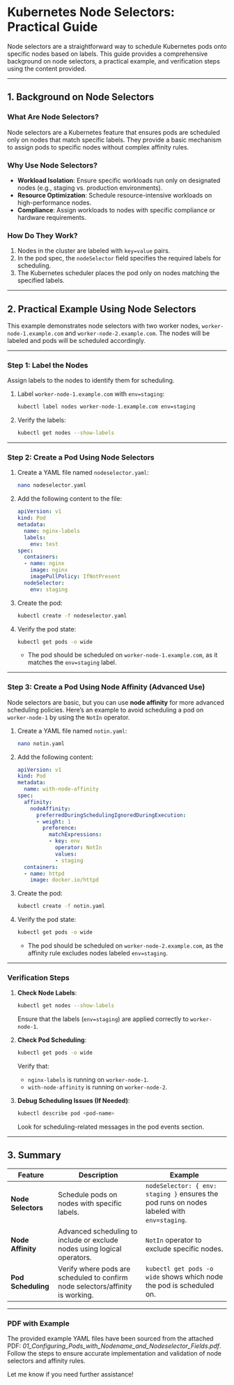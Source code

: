 # **Kubernetes Node Selectors: Practical Guide**

Node selectors are a straightforward way to schedule Kubernetes pods onto specific nodes based on labels. This guide provides a comprehensive background on node selectors, a practical example, and verification steps using the content provided.

---

## **1. Background on Node Selectors**

### **What Are Node Selectors?**
Node selectors are a Kubernetes feature that ensures pods are scheduled only on nodes that match specific labels. They provide a basic mechanism to assign pods to specific nodes without complex affinity rules.

### **Why Use Node Selectors?**
- **Workload Isolation**: Ensure specific workloads run only on designated nodes (e.g., staging vs. production environments).
- **Resource Optimization**: Schedule resource-intensive workloads on high-performance nodes.
- **Compliance**: Assign workloads to nodes with specific compliance or hardware requirements.

### **How Do They Work?**
1. Nodes in the cluster are labeled with `key=value` pairs.
2. In the pod spec, the `nodeSelector` field specifies the required labels for scheduling.
3. The Kubernetes scheduler places the pod only on nodes matching the specified labels.

---

## **2. Practical Example Using Node Selectors**

This example demonstrates node selectors with two worker nodes, `worker-node-1.example.com` and `worker-node-2.example.com`. The nodes will be labeled and pods will be scheduled accordingly.

---

### **Step 1: Label the Nodes**

Assign labels to the nodes to identify them for scheduling.

1. Label `worker-node-1.example.com` with `env=staging`:
   ```bash
   kubectl label nodes worker-node-1.example.com env=staging
   ```

2. Verify the labels:
   ```bash
   kubectl get nodes --show-labels
   ```

---

### **Step 2: Create a Pod Using Node Selectors**

1. Create a YAML file named `nodeselector.yaml`:
   ```bash
   nano nodeselector.yaml
   ```

2. Add the following content to the file:
   ```yaml
   apiVersion: v1
   kind: Pod
   metadata:
     name: nginx-labels
     labels:
       env: test
   spec:
     containers:
     - name: nginx
       image: nginx
       imagePullPolicy: IfNotPresent
     nodeSelector:
       env: staging
   ```

3. Create the pod:
   ```bash
   kubectl create -f nodeselector.yaml
   ```

4. Verify the pod state:
   ```bash
   kubectl get pods -o wide
   ```

   - The pod should be scheduled on `worker-node-1.example.com`, as it matches the `env=staging` label.

---

### **Step 3: Create a Pod Using Node Affinity (Advanced Use)**

Node selectors are basic, but you can use **node affinity** for more advanced scheduling policies. Here’s an example to avoid scheduling a pod on `worker-node-1` by using the `NotIn` operator.

1. Create a YAML file named `notin.yaml`:
   ```bash
   nano notin.yaml
   ```

2. Add the following content:
   ```yaml
   apiVersion: v1
   kind: Pod
   metadata:
     name: with-node-affinity
   spec:
     affinity:
       nodeAffinity:
         preferredDuringSchedulingIgnoredDuringExecution:
         - weight: 1
           preference:
             matchExpressions:
             - key: env
               operator: NotIn
               values:
               - staging
     containers:
     - name: httpd
       image: docker.io/httpd
   ```

3. Create the pod:
   ```bash
   kubectl create -f notin.yaml
   ```

4. Verify the pod state:
   ```bash
   kubectl get pods -o wide
   ```

   - The pod should be scheduled on `worker-node-2.example.com`, as the affinity rule excludes nodes labeled `env=staging`.

---

### **Verification Steps**

1. **Check Node Labels**:
   ```bash
   kubectl get nodes --show-labels
   ```

   Ensure that the labels (`env=staging`) are applied correctly to `worker-node-1`.

2. **Check Pod Scheduling**:
   ```bash
   kubectl get pods -o wide
   ```

   Verify that:
   - `nginx-labels` is running on `worker-node-1`.
   - `with-node-affinity` is running on `worker-node-2`.

3. **Debug Scheduling Issues (If Needed)**:
   ```bash
   kubectl describe pod <pod-name>
   ```

   Look for scheduling-related messages in the pod events section.

---

## **3. Summary**

| **Feature**          | **Description**                                                                 | **Example**                                                                                       |
|-----------------------|---------------------------------------------------------------------------------|---------------------------------------------------------------------------------------------------|
| **Node Selectors**    | Schedule pods on nodes with specific labels.                                    | `nodeSelector: { env: staging }` ensures the pod runs on nodes labeled with `env=staging`.|
| **Node Affinity**     | Advanced scheduling to include or exclude nodes using logical operators.        | `NotIn` operator to exclude specific nodes.                                                     |
| **Pod Scheduling**    | Verify where pods are scheduled to confirm node selectors/affinity is working.  | `kubectl get pods -o wide` shows which node the pod is scheduled on.                             |

---

### **PDF with Example**

The provided example YAML files have been sourced from the attached PDF: *01_Configuring_Pods_with_Nodename_and_Nodeselector_Fields.pdf*. Follow the steps to ensure accurate implementation and validation of node selectors and affinity rules.

Let me know if you need further assistance!
